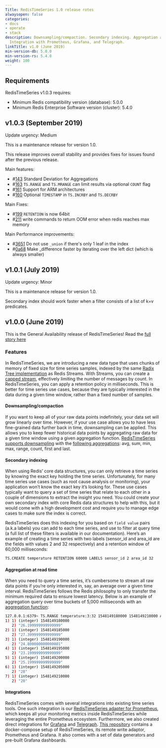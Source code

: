 ```yaml
---
Title: RedisTimeSeries 1.0 release rotes
alwaysopen: false
categories:
- docs
- operate
- stack
description: Downsampling/compaction. Secondary indexing. Aggregation at read time.
  Integration with Prometheus, Grafana, and Telegraph.
linkTitle: v1.0 (June 2019)
min-version-db: 5.0.0
min-version-rs: 5.4.0
weight: 100
---
```

## Requirements

RedisTimeSeries v1.0.3 requires:

- Minimum Redis compatibility version (database): 5.0.0
- Minimum Redis Enterprise Software version (cluster): 5.4.0

## v1.0.3 (September 2019)

Update urgency: Medium

This is a maintenance release for version 1.0.

This release improves overall stability and provides fixes for issues found after the previous release.

Main features:

- #[143](https://github.com/RedisTimeSeries/RedisTimeSeries/issues/143) Standard Deviation for Aggregations
- #[163](https://github.com/RedisTimeSeries/RedisTimeSeries/issues/163) `TS.RANGE` and `TS.MRANGE` can limit results via optional `COUNT` flag
- #[161](https://github.com/RedisTimeSeries/RedisTimeSeries/issues/161) Support for ARM architectures
- #[160](https://github.com/RedisTimeSeries/RedisTimeSeries/issues/160) Optional `TIMESTAMP` in `TS.INCRBY` and `TS.DECRBY`

Main Fixes:

- #[199](https://github.com/RedisTimeSeries/RedisTimeSeries/issues/199) `RETENTION` is now 64bit
- #[211](https://github.com/RedisTimeSeries/RedisTimeSeries/issues/211) write commands to return OOM error when redis reaches max memory

Main Performance improvements:

- #[3651](https://github.com/RedisTimeSeries/RedisTimeSeries/commit/3651ef8eb65b390e333053b91a64617fc2382f6e) Do not use `_union` if there's only 1 leaf in the index
- #[0a68](https://github.com/RedisTimeSeries/RedisTimeSeries/commit/0a68d4eca95108595ac7dfbae68d3f0371e41470) Make _difference faster by iterating over the left dict (which is always smaller)

## v1.0.1 (July 2019)

Update urgency: Minor

This is a maintenance release for version 1.0.

Secondary index should work faster when a filter consists of a list of k=v predicates.

## v1.0.0 (June 2019)

This is the General Availability release of RedisTimeSeries!  Read the [full story here](https://redislabs.com/blog/redistimeseries-ga-making-4th-dimension-truly-immersive)

### Features

In RedisTimeSeries, we are introducing a new data type that uses chunks of memory of fixed size for time series samples, indexed by the same [Radix Tree implementation](https://github.com/antirez/rax) as Redis Streams. With Streams, you can create a [capped stream](https://redis.io/commands/xadd), effectively limiting the number of messages by count. In RedisTimeSeries, you can apply a retention policy in milliseconds. This is better for time series use cases, because they are typically interested in the data during a given time window, rather than a fixed number of samples.

#### Downsampling/compaction

If you want to keep all of your raw data points indefinitely, your data set will grow linearly over time. However, if your use case allows you to have less fine-grained data further back in time, downsampling can be applied. This allows you to keep fewer historical data points by aggregating raw data for a given time window using a given aggregation function. [RedisTimeSeries supports downsampling](https://oss.redislabs.com/redistimeseries/commands/#tscreaterule) with the [following aggregations](https://oss.redislabs.com/redistimeseries/commands/#tsrange): avg, sum, min, max, range, count, first and last.  

#### Secondary indexing

When using Redis’ core data structures, you can only retrieve a time series by knowing the exact key holding the time series. Unfortunately, for many time series use cases (such as root cause analysis or monitoring), your application won’t know the exact key it’s looking for. These use cases typically want to query a set of time series that relate to each other in a couple of dimensions to extract the insight you need. You could create your own secondary index with core Redis data structures to help with this, but it would come with a high development cost and require you to manage edge cases to make sure the index is correct.

RedisTimeSeries does this indexing for you based on `field value` pairs (a.k.a labels) you can add to each time series, and use to filter at query time (a full list of these filters is available in our documentation). Here’s an example of creating a time series with two labels (sensor_id and area_id are the fields with values 2 and 32 respectively) and a retention window of 60,000 milliseconds:

```sh
TS.CREATE temperature RETENTION 60000 LABELS sensor_id 2 area_id 32
```

#### Aggregation at read time

When you need to query a time series, it’s cumbersome to stream all raw data points if you’re only interested in, say, an average over a given time interval. RedisTimeSeries follows the Redis philosophy to only transfer the minimum required data to ensure lowest latency. Below is an example of aggregation query over time buckets of 5,000 milliseconds with an [aggregation function](https://oss.redislabs.com/redistimeseries/commands/#tsrange):  

```sh
127.0.0.1:6379> TS.RANGE temperature:3:32 1548149180000 1548149210000 AGGREGATION avg 5000
1) 1) (integer) 1548149180000
   2) "26.199999999999999"
2) 1) (integer) 1548149185000
   2) "27.399999999999999"
3) 1) (integer) 1548149190000
   2) "24.800000000000001"
4) 1) (integer) 1548149195000
   2) "23.199999999999999"
5) 1) (integer) 1548149200000
   2) "25.199999999999999"
6) 1) (integer) 1548149205000
   2) "28"
7) 1) (integer) 1548149210000
   2) "20"
```

#### Integrations

RedisTimeSeries comes with several integrations into existing time series tools. One such integration is our [RedisTimeSeries adapter for Prometheus](https://github.com/RedisTimeSeries/prometheus-redistimeseries-adapter), which keeps all your monitoring metrics inside RedisTimeSeries while leveraging the entire Prometheus ecosystem.
Furthermore, we also created direct integrations for [Grafana](https://github.com/RedisTimeSeries/grafana-redistimeseries) and [Telegraph](https://github.com/RedisTimeSeries/telegraf). [This repository](https://github.com/RedisTimeSeries/prometheus-demos) contains a docker-compose setup of RedisTimeSeries, its remote write adaptor, Prometheus and Grafana. It also comes with a set of data generators and pre-built Grafana dashboards.
